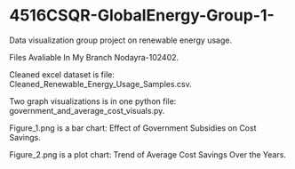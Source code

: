 # 4516CSQR-GlobalEnergy-Group-1-
Data visualization group project on renewable energy usage.

Files Avaliable In My Branch Nodayra-102402.

Cleaned excel dataset is file: Cleaned_Renewable_Energy_Usage_Samples.csv.

Two graph visualizations is in one python file: government_and_average_cost_visuals.py.

Figure_1.png is a bar chart: Effect of Government Subsidies on Cost Savings.

Figure_2.png is a plot chart: Trend of Average Cost Savings Over the Years.
